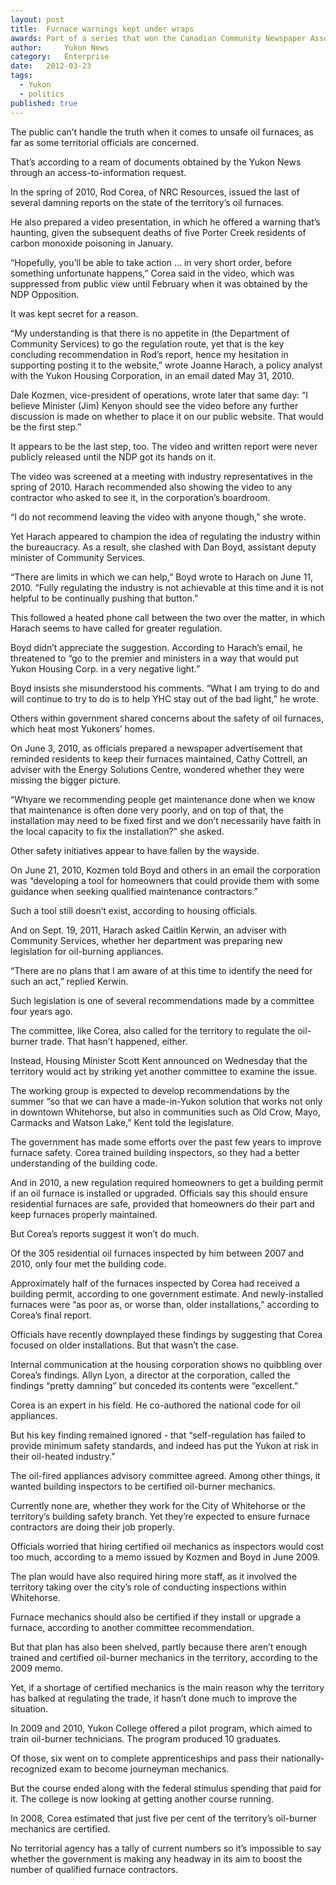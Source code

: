 ```yaml
---
layout:	post
title:	Furnace warnings kept under wraps
awards: Part of a series that won the Canadian Community Newspaper Association's <br>award for best reporter initiative
author:     Yukon News
category:	Enterprise
date:	2012-03-23
tags: 
  - Yukon
  - politics
published: true
---
```


The public can’t handle the truth when it comes to unsafe oil furnaces, as far as some territorial officials are concerned.

That’s according to a ream of documents obtained by the Yukon News through an access-to-information request. <!-- BREAK -->

In the spring of 2010, Rod Corea, of NRC Resources, issued the last of several damning reports on the state of the territory’s oil furnaces.

He also prepared a video presentation, in which he offered a warning that’s haunting, given the subsequent deaths of five Porter Creek residents of carbon monoxide poisoning in January.

“Hopefully, you’ll be able to take action ... in very short order, before something unfortunate happens,” Corea said in the video, which was suppressed from public view until February when it was obtained by the NDP Opposition.

It was kept secret for a reason.

“My understanding is that there is no appetite in (the Department of Community Services) to go the regulation route, yet that is the key concluding recommendation in Rod’s report, hence my hesitation in supporting posting it to the website,” wrote Joanne Harach, a policy analyst with the Yukon Housing Corporation, in an email dated May 31, 2010.

Dale Kozmen, vice-president of operations, wrote later that same day: “I believe Minister (Jim) Kenyon should see the video before any further discussion is made on whether to place it on our public website. That would be the first step.”

It appears to be the last step, too. The video and written report were never publicly released until the NDP got its hands on it.

The video was screened at a meeting with industry representatives in the spring of 2010. Harach recommended also showing the video to any contractor who asked to see it, in the corporation’s boardroom.

“I do not recommend leaving the video with anyone though,” she wrote.

Yet Harach appeared to champion the idea of regulating the industry within the bureaucracy. As a result, she clashed with Dan Boyd, assistant deputy minister of Community Services.

“There are limits in which we can help,” Boyd wrote to Harach on June 11, 2010. “Fully regulating the industry is not achievable at this time and it is not helpful to be continually pushing that button.”

This followed a heated phone call between the two over the matter, in which Harach seems to have called for greater regulation.

Boyd didn’t appreciate the suggestion. According to Harach’s email, he threatened to “go to the premier and ministers in a way that would put Yukon Housing Corp. in a very negative light.”

Boyd insists she misunderstood his comments. “What I am trying to do and will continue to try to do is to help YHC stay out of the bad light,” he wrote.

Others within government shared concerns about the safety of oil furnaces, which heat most Yukoners’ homes.

On June 3, 2010, as officials prepared a newspaper advertisement that reminded residents to keep their furnaces maintained, Cathy Cottrell, an adviser with the Energy Solutions Centre, wondered whether they were missing the bigger picture.

“Whyare we recommending people get maintenance done when we know that maintenance is often done very poorly, and on top of that, the installation may need to be fixed first and we don’t necessarily have faith in the local capacity to fix the installation?” she asked.

Other safety initiatives appear to have fallen by the wayside.

On June 21, 2010, Kozmen told Boyd and others in an email the corporation was “developing a tool for homeowners that could provide them with some guidance when seeking qualified maintenance contractors.”

Such a tool still doesn’t exist, according to housing officials.

And on Sept. 19, 2011, Harach asked Caitlin Kerwin, an adviser with Community Services, whether her department was preparing new legislation for oil-burning appliances.

“There are no plans that I am aware of at this time to identify the need for such an act,” replied Kerwin.

Such legislation is one of several recommendations made by a committee four years ago.

The committee, like Corea, also called for the territory to regulate the oil-burner trade. That hasn’t happened, either.

Instead, Housing Minister Scott Kent announced on Wednesday that the territory would act by striking yet another committee to examine the issue.

The working group is expected to develop recommendations by the summer “so that we can have a made-in-Yukon solution that works not only in downtown Whitehorse, but also in communities such as Old Crow, Mayo, Carmacks and Watson Lake,” Kent told the legislature.

The government has made some efforts over the past few years to improve furnace safety. Corea trained building inspectors, so they had a better understanding of the building code.

And in 2010, a new regulation required homeowners to get a building permit if an oil furnace is installed or upgraded. Officials say this should ensure residential furnaces are safe, provided that homeowners do their part and keep furnaces properly maintained.

But Corea’s reports suggest it won’t do much.

Of the 305 residential oil furnaces inspected by him between 2007 and 2010, only four met the building code.

Approximately half of the furnaces inspected by Corea had received a building permit, according to one government estimate. And newly-installed furnaces were “as poor as, or worse than, older installations,” according to Corea’s final report.

Officials have recently downplayed these findings by suggesting that Corea focused on older installations. But that wasn’t the case.

Internal communication at the housing corporation shows no quibbling over Corea’s findings. Allyn Lyon, a director at the corporation, called the findings “pretty damning” but conceded its contents were “excellent.”

Corea is an expert in his field. He co-authored the national code for oil appliances.

But his key finding remained ignored - that “self-regulation has failed to provide minimum safety standards, and indeed has put the Yukon at risk in their oil-heated industry.”

The oil-fired appliances advisory committee agreed. Among other things, it wanted building inspectors to be certified oil-burner mechanics.

Currently none are, whether they work for the City of Whitehorse or the territory’s building safety branch. Yet they’re expected to ensure furnace contractors are doing their job properly.

Officials worried that hiring certified oil mechanics as inspectors would cost too much, according to a memo issued by Kozmen and Boyd in June 2009.

The plan would have also required hiring more staff, as it involved the territory taking over the city’s role of conducting inspections within Whitehorse.

Furnace mechanics should also be certified if they install or upgrade a furnace, according to another committee recommendation.

But that plan has also been shelved, partly because there aren’t enough trained and certified oil-burner mechanics in the territory, according to the 2009 memo.

Yet, if a shortage of certified mechanics is the main reason why the territory has balked at regulating the trade, it hasn’t done much to improve the situation.

In 2009 and 2010, Yukon College offered a pilot program, which aimed to train oil-burner technicians. The program produced 10 graduates.

Of those, six went on to complete apprenticeships and pass their nationally-recognized exam to become journeyman mechanics.

But the course ended along with the federal stimulus spending that paid for it. The college is now looking at getting another course running.

In 2008, Corea estimated that just five per cent of the territory’s oil-burner mechanics are certified.

No territorial agency has a tally of current numbers so it’s impossible to say whether the government is making any headway in its aim to boost the number of qualified furnace contractors.